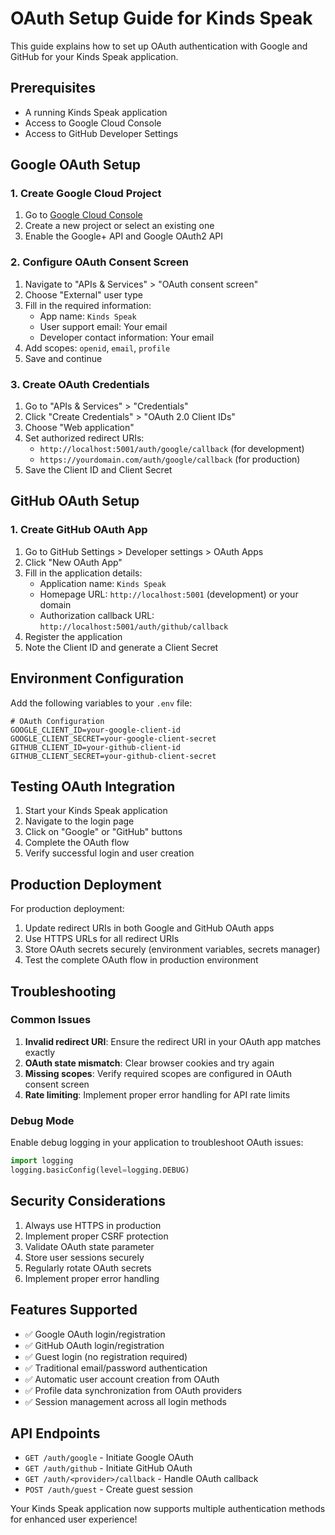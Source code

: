 # OAuth Setup Guide for Kinds Speak

This guide explains how to set up OAuth authentication with Google and GitHub for your Kinds Speak application.

## Prerequisites

- A running Kinds Speak application
- Access to Google Cloud Console
- Access to GitHub Developer Settings

## Google OAuth Setup

### 1. Create Google Cloud Project

1. Go to [Google Cloud Console](https://console.cloud.google.com/)
2. Create a new project or select an existing one
3. Enable the Google+ API and Google OAuth2 API

### 2. Configure OAuth Consent Screen

1. Navigate to "APIs & Services" > "OAuth consent screen"
2. Choose "External" user type
3. Fill in the required information:
   - App name: `Kinds Speak`
   - User support email: Your email
   - Developer contact information: Your email
4. Add scopes: `openid`, `email`, `profile`
5. Save and continue

### 3. Create OAuth Credentials

1. Go to "APIs & Services" > "Credentials"
2. Click "Create Credentials" > "OAuth 2.0 Client IDs"
3. Choose "Web application"
4. Set authorized redirect URIs:
   - `http://localhost:5001/auth/google/callback` (for development)
   - `https://yourdomain.com/auth/google/callback` (for production)
5. Save the Client ID and Client Secret

## GitHub OAuth Setup

### 1. Create GitHub OAuth App

1. Go to GitHub Settings > Developer settings > OAuth Apps
2. Click "New OAuth App"
3. Fill in the application details:
   - Application name: `Kinds Speak`
   - Homepage URL: `http://localhost:5001` (development) or your domain
   - Authorization callback URL: `http://localhost:5001/auth/github/callback`
4. Register the application
5. Note the Client ID and generate a Client Secret

## Environment Configuration

Add the following variables to your `.env` file:

```env
# OAuth Configuration
GOOGLE_CLIENT_ID=your-google-client-id
GOOGLE_CLIENT_SECRET=your-google-client-secret
GITHUB_CLIENT_ID=your-github-client-id
GITHUB_CLIENT_SECRET=your-github-client-secret
```

## Testing OAuth Integration

1. Start your Kinds Speak application
2. Navigate to the login page
3. Click on "Google" or "GitHub" buttons
4. Complete the OAuth flow
5. Verify successful login and user creation

## Production Deployment

For production deployment:

1. Update redirect URIs in both Google and GitHub OAuth apps
2. Use HTTPS URLs for all redirect URIs
3. Store OAuth secrets securely (environment variables, secrets manager)
4. Test the complete OAuth flow in production environment

## Troubleshooting

### Common Issues

1. **Invalid redirect URI**: Ensure the redirect URI in your OAuth app matches exactly
2. **OAuth state mismatch**: Clear browser cookies and try again
3. **Missing scopes**: Verify required scopes are configured in OAuth consent screen
4. **Rate limiting**: Implement proper error handling for API rate limits

### Debug Mode

Enable debug logging in your application to troubleshoot OAuth issues:

```python
import logging
logging.basicConfig(level=logging.DEBUG)
```

## Security Considerations

1. Always use HTTPS in production
2. Implement proper CSRF protection
3. Validate OAuth state parameter
4. Store user sessions securely
5. Regularly rotate OAuth secrets
6. Implement proper error handling

## Features Supported

- ✅ Google OAuth login/registration
- ✅ GitHub OAuth login/registration  
- ✅ Guest login (no registration required)
- ✅ Traditional email/password authentication
- ✅ Automatic user account creation from OAuth
- ✅ Profile data synchronization from OAuth providers
- ✅ Session management across all login methods

## API Endpoints

- `GET /auth/google` - Initiate Google OAuth
- `GET /auth/github` - Initiate GitHub OAuth
- `GET /auth/<provider>/callback` - Handle OAuth callback
- `POST /auth/guest` - Create guest session

Your Kinds Speak application now supports multiple authentication methods for enhanced user experience!

